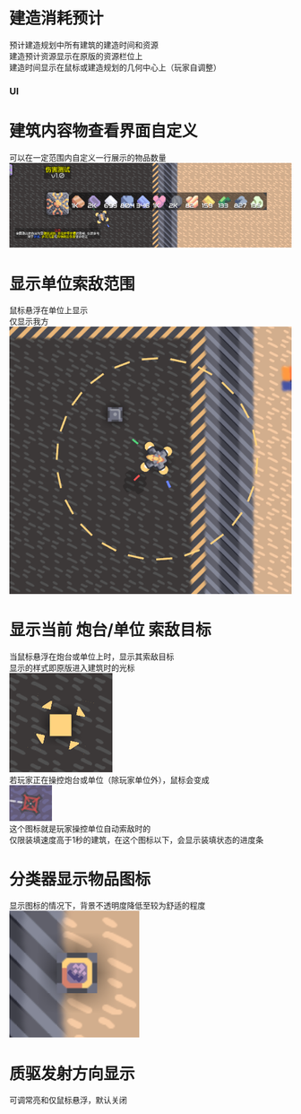# 建造消耗预计
预计建造规划中所有建筑的建造时间和资源  
建造预计资源显示在原版的资源栏位上  
建造时间显示在鼠标或建造规划的几何中心上（玩家自调整）
### UI
# 建筑内容物查看界面自定义
可以在一定范围内自定义一行展示的物品数量  
![alt text](04269cb0-6283-47ae-b4a1-137e0e95e36e.png)
# 显示单位索敌范围
鼠标悬浮在单位上显示  
仅显示我方  
![alt text](QQ_1724345682309.png)
# 显示当前 炮台/单位 索敌目标
当鼠标悬浮在炮台或单位上时，显示其索敌目标  
显示的样式即原版进入建筑时的光标  
![alt text](56eeb5e0-b4fd-4659-a3d1-3cea0958b515.png)  
若玩家正在操控炮台或单位（除玩家单位外），鼠标会变成  
![alt text](4db871e7-6058-475d-ba5f-6e964b1dbe1f.png)  
这个图标就是玩家操控单位自动索敌时的  
仅限装填速度高于1秒的建筑，在这个图标以下，会显示装填状态的进度条
# 分类器显示物品图标
显示图标的情况下，背景不透明度降低至较为舒适的程度  
![alt text](QQ_1724348478283.png)
# 质驱发射方向显示
可调常亮和仅鼠标悬浮，默认关闭

